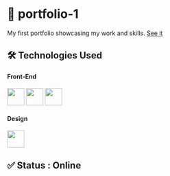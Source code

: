 # 📁 portfolio-1

My first portfolio showcasing my work and skills. <a href="https://lucas-hatet.github.io/portfolio/" target="_blank">See it</a>

## 🛠 Technologies Used
#### Front-End
<img src="https://cdn.jsdelivr.net/gh/devicons/devicon/icons/html5/html5-original.svg" width="40"/> <img src="https://cdn.jsdelivr.net/gh/devicons/devicon/icons/css3/css3-original.svg" width="40"/> <img src="https://cdn.jsdelivr.net/gh/devicons/devicon/icons/javascript/javascript-original.svg" width="40"/> 
#### Design
<img src="https://cdn.jsdelivr.net/gh/devicons/devicon/icons/photoshop/photoshop-plain.svg" width="40"/> 

## ✅ Status : Online
